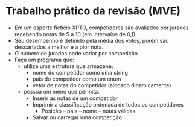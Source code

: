 Trabalho prático da revisão (MVE)
===================================================
- Em um esporte fictício XPTO, competidores são
avaliados por jurados recebendo notas de 5 a 10 (em
intervalos de 0,1).
- Seu desempenho é definido pela média dos votos,
porém são descartados a melhor e a pior nota.
- O número de jurados pode variar por competição
- Faça um programa que:
	- utilize uma estrutura que armazene:
		- nome do competidor como uma string
		- país do competidor como um enum
		- vetor de notas do competidor (alocado
		dinamicamente)
	- possua um menu que permita:
		- Inserir as notas de um competidor
		- Imprimir a classificação ordenada de
		todos os competidores
			- Posição – pais – nome – notas válidas
		- Salvar ou carregar uma competição
